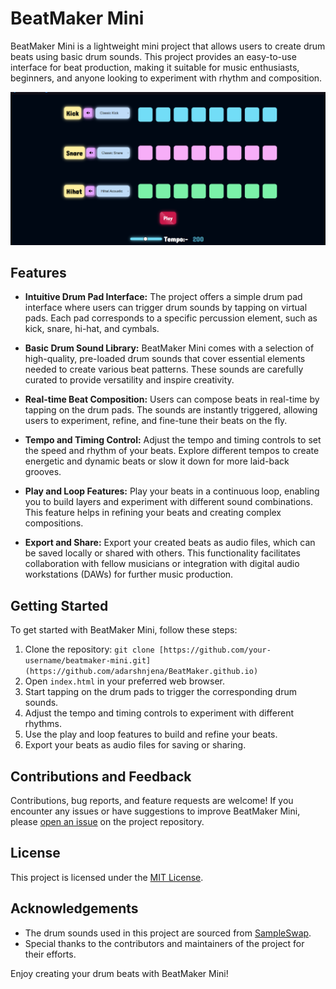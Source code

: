# BeatMaker Mini

BeatMaker Mini is a lightweight mini project that allows users to create drum beats using basic drum sounds. This project provides an easy-to-use interface for beat production, making it suitable for music enthusiasts, beginners, and anyone looking to experiment with rhythm and composition.

![BeatMaker Mini Screenshot](/screenshot.png)

## Features

- **Intuitive Drum Pad Interface:** The project offers a simple drum pad interface where users can trigger drum sounds by tapping on virtual pads. Each pad corresponds to a specific percussion element, such as kick, snare, hi-hat, and cymbals.

- **Basic Drum Sound Library:** BeatMaker Mini comes with a selection of high-quality, pre-loaded drum sounds that cover essential elements needed to create various beat patterns. These sounds are carefully curated to provide versatility and inspire creativity.

- **Real-time Beat Composition:** Users can compose beats in real-time by tapping on the drum pads. The sounds are instantly triggered, allowing users to experiment, refine, and fine-tune their beats on the fly.

- **Tempo and Timing Control:** Adjust the tempo and timing controls to set the speed and rhythm of your beats. Explore different tempos to create energetic and dynamic beats or slow it down for more laid-back grooves.

- **Play and Loop Features:** Play your beats in a continuous loop, enabling you to build layers and experiment with different sound combinations. This feature helps in refining your beats and creating complex compositions.

- **Export and Share:** Export your created beats as audio files, which can be saved locally or shared with others. This functionality facilitates collaboration with fellow musicians or integration with digital audio workstations (DAWs) for further music production.

## Getting Started

To get started with BeatMaker Mini, follow these steps:

1. Clone the repository: `git clone [https://github.com/your-username/beatmaker-mini.git](https://github.com/adarshnjena/BeatMaker.github.io)`
2. Open `index.html` in your preferred web browser.
3. Start tapping on the drum pads to trigger the corresponding drum sounds.
4. Adjust the tempo and timing controls to experiment with different rhythms.
5. Use the play and loop features to build and refine your beats.
6. Export your beats as audio files for saving or sharing.

## Contributions and Feedback

Contributions, bug reports, and feature requests are welcome! If you encounter any issues or have suggestions to improve BeatMaker Mini, please [open an issue](https://github.com/your-username/beatmaker-mini/issues) on the project repository.

## License

This project is licensed under the [MIT License](LICENSE).

## Acknowledgements

- The drum sounds used in this project are sourced from [SampleSwap](https://sampleswap.org/).
- Special thanks to the contributors and maintainers of the project for their efforts.

Enjoy creating your drum beats with BeatMaker Mini!
